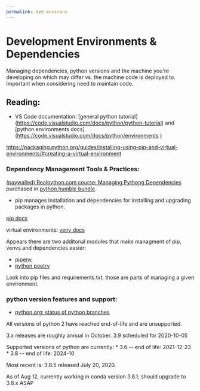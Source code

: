 ```yaml
---
permalink: dev-environs
---
```


# Development Environments & Dependencies
Managing dependencies, python versions and the machine you're developing on which may differ vs. the machine code is deployed to. Important when considering need to maintain code.

## Reading:
 * VS Code documentation: [general python tutorial] (https://code.visualstudio.com/docs/python/python-tutorial) and [python environments docs] (https://code.visualstudio.com/docs/python/environments )

https://packaging.python.org/guides/installing-using-pip-and-virtual-environments/#creating-a-virtual-environment


### Dependency Management Tools & Practices:
[(paywalled) Realpython.com course: Managing Pythong Dependencies](https://realpython.com/courses/managing-python-dependencies/) purchased in [python humble bundle](https://www.humblebundle.com/home/purchases).

* pip manages installation and dependencies for installing and upgrading packages in python.

[pip docs](https://pip.pypa.io/en/stable/)

virtual environments:
[venv docs](https://docs.python-guide.org/dev/virtualenvs/)

Appears there are two additonal modules that make managment of pip, venvs and dependencies easier:

* [pipenv](https://pipenv.pypa.io/en/latest/)
* [python poetry](https://python-poetry.org/)

Look into pip files and requirements.txt, those are parts of managing a given environment.

### python version features and support:

* [python.org: status of python branches](https://devguide.python.org/#status-of-python-branches)

All versions of python 2 have reached end-of-life and are unsupported.

3.x releases are roughly annual in October.
3.9 scheduled for 2020-10-05

Supported versions of python are currently:
    * 3.6 -- end of life: 2021-12-23
    * 3.8 -- end of life: 2024-10

Most recent is: 3.8.5 released July 20, 2020.

As of Aug 12, currently working in conda version 3.6.1, should upgrade to 3.8.x ASAP